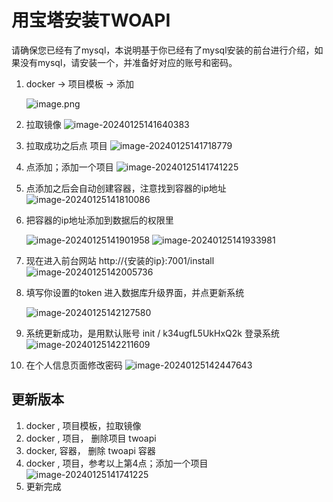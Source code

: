 # 用宝塔安装TWOAPI

请确保您已经有了mysql，本说明基于你已经有了mysql安装的前台进行介绍，如果没有mysql，请安装一个，并准备好对应的账号和密码。

1. docker ->  项目模板 -> 添加

   ![image.png](https://2504-static.qiangtu.com/upload/2024/01/20240125061036.png)

2. 拉取镜像
   ![image-20240125141640383](https://memosfile.qiangtu.com/picgo/assets/2024/01/25202401_25141640.png)

3. 拉取成功之后点 项目
   ![image-20240125141718779](https://memosfile.qiangtu.com/picgo/assets/2024/01/25202401_25141718.png)

4. 点添加；添加一个项目
   ![image-20240125141741225](https://memosfile.qiangtu.com/picgo/assets/2024/01/25202401_25141741.png)

5. 点添加之后会自动创建容器，注意找到容器的ip地址
   ![image-20240125141810086](https://memosfile.qiangtu.com/picgo/assets/2024/01/25202401_25141810.png)

6. 把容器的ip地址添加到数据后的权限里

   ![image-20240125141901958](https://memosfile.qiangtu.com/picgo/assets/2024/01/25202401_25141901.png)
   ![image-20240125141933981](https://memosfile.qiangtu.com/picgo/assets/2024/01/25202401_25141934.png)

7. 现在进入前台网站 http://{安装的ip}:7001/install
   ![image-20240125142005736](https://memosfile.qiangtu.com/picgo/assets/2024/01/25202401_25142005.png)

8. 填写你设置的token 进入数据库升级界面，并点更新系统

   ![image-20240125142127580](https://memosfile.qiangtu.com/picgo/assets/2024/01/25202401_25142127.png)

9. 系统更新成功，是用默认账号 init / k34ugfL5UkHxQ2k 登录系统
   ![image-20240125142211609](https://memosfile.qiangtu.com/picgo/assets/2024/01/25202401_25142211.png)

10. 在个人信息页面修改密码
    ![image-20240125142447643](https://memosfile.qiangtu.com/picgo/assets/2024/01/25202401_25142447.png)





## 更新版本

1. docker , 项目模板，拉取镜像
2. docker , 项目， 删除项目 twoapi
3. docker, 容器， 删除 twoapi 容器 
4. docker , 项目，参考以上第4点；添加一个项目
   ![image-20240125141741225](https://memosfile.qiangtu.com/picgo/assets/2024/01/25202401_25141741.png)
5. 更新完成

